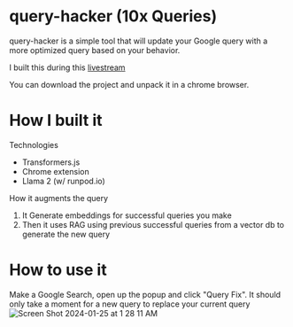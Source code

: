 # query-hacker (10x Queries)
query-hacker is a simple tool that will update your Google query with a more optimized query based on your behavior.

I built this during this [livestream](https://youtube.com/live/g7ZURZgwZaw)

You can download the project and unpack it in a chrome browser.

# How I built it
Technologies
- Transformers.js
- Chrome extension
- Llama 2 (w/ runpod.io)

How it augments the query
1) It Generate embeddings for successful queries you make
2) Then it uses RAG using previous successful queries from a vector db to generate the new query

# How to use it
Make a Google Search, open up the popup and click "Query Fix". It should only take a moment for a new query to replace your current query![Screen Shot 2024-01-25 at 1 28 11 AM](https://github.com/jawerty/query-hacker/assets/1999719/b0ff2b58-eb7b-4eac-9d4d-6cbbe83de6eb)
